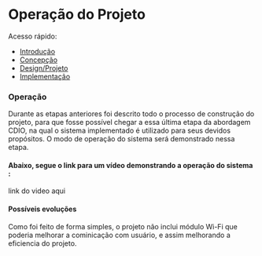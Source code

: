 # Operação do Projeto

Acesso rápido:
  - [Introdução](./README.md)
  - [Concepção](./concepcao.md)
  - [Design/Projeto](./design.md)
  - [Implementação](./implementacao.md)


### Operação

Durante as etapas anteriores foi descrito todo o processo de construção do projeto, para que fosse possível chegar a essa última etapa da abordagem CDIO, na qual o sistema implementado é utilizado para seus devidos propósitos. O modo de operação do sistema será demonstrado nessa etapa.

#### Abaixo, segue o link para um vídeo demonstrando a operação do sistema :
link do video aqui

#### Possíveis evoluções
Como foi feito de forma simples, o projeto não inclui módulo Wi-Fi que poderia melhorar a cominicação com usuário, e assim melhorando a eficiencia do projeto.

